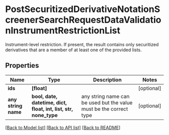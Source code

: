 # PostSecuritizedDerivativeNotationScreenerSearchRequestDataValidationInstrumentRestrictionList

Instrument-level restriction. If present, the result contains only securitized derivatives that are a member of at least one of the provided lists.

## Properties
Name | Type | Description | Notes
------------ | ------------- | ------------- | -------------
**ids** | **[float]** |  | [optional] 
**any string name** | **bool, date, datetime, dict, float, int, list, str, none_type** | any string name can be used but the value must be the correct type | [optional]

[[Back to Model list]](../README.md#documentation-for-models) [[Back to API list]](../README.md#documentation-for-api-endpoints) [[Back to README]](../README.md)



